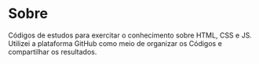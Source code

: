 <h1>Sobre</h1>

<p>Códigos de estudos para exercitar o conhecimento sobre HTML, CSS e JS.
Utilizei a plataforma GitHub como meio de organizar os Códigos e compartilhar os resultados. </p>
